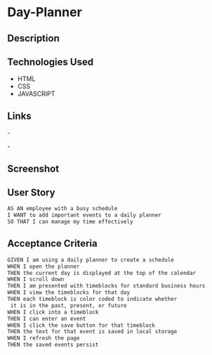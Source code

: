 # Day-Planner







## Description 







## Technologies Used
- HTML 
- CSS
- JAVASCRIPT



## Links 

-[]()

-[]()


## Screenshot
[]()


## User Story

```md
AS AN employee with a busy schedule
I WANT to add important events to a daily planner
SO THAT I can manage my time effectively
```



## Acceptance Criteria

```md
GIVEN I am using a daily planner to create a schedule
WHEN I open the planner
THEN the current day is displayed at the top of the calendar
WHEN I scroll down
THEN I am presented with timeblocks for standard business hours
WHEN I view the timeblocks for that day
THEN each timeblock is color coded to indicate whether
 it is in the past, present, or future
WHEN I click into a timeblock
THEN I can enter an event
WHEN I click the save button for that timeblock
THEN the text for that event is saved in local storage
WHEN I refresh the page
THEN the saved events persist
```